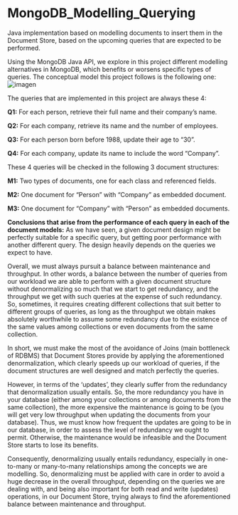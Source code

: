 # MongoDB_Modelling_Querying
Java implementation based on modelling documents to insert them in the Document Store, based on the upcoming queries that are expected to be performed.

Using the MongoDB Java API, we explore in this project different modelling alternatives in MongoDB, which benefits or worsens specific types of queries. The conceptual model this project follows is the following one:
![imagen](https://user-images.githubusercontent.com/69221572/120863897-aab44900-c58b-11eb-954e-a0ee24fb5379.png)

The queries that are implemented in this project are always these 4:

**Q1:** For each person, retrieve their full name and their company’s name.

**Q2:** For each company, retrieve its name and the number of employees.

**Q3:** For each person born before 1988, update their age to “30”.

**Q4:** For each company, update its name to include the word “Company”.


These 4 queries will be checked in the following 3 document structures:

**M1:** Two types of documents, one for each class and referenced fields.

**M2:** One document for “Person” with “Company” as embedded document.

**M3:** One document for “Company” with “Person” as embedded documents.


**Conclusions that arise from the performance of each query in each of the document models:**
As we have seen, a given document design might be perfectly suitable for a specific query, but getting poor performance with another different query. The design heavily depends on the queries we expect to have.

Overall, we must always pursuit a balance between maintenance and throughput. In other words, a balance between the number of queries from our workload we are able to perform with a given document structure without denormalizing so much that we start to get redundancy, and the throughput we get with such queries at the expense of such redundancy. So, sometimes, it requires creating different collections that suit better to different groups of queries, as long as the throughput we obtain makes absolutely worthwhile to assume some redundancy due to the existence of the same values among collections or even documents from the same collection.

In short, we must make the most of the avoidance of Joins (main bottleneck of RDBMS) that Document Stores provide by applying the aforementioned denormalization, which clearly speeds up our workload of queries, if the document structures are well designed and match perfectly the queries.

However, in terms of the ‘updates’, they clearly suffer from the redundancy that denormalization usually entails. So, the more redundancy you have in your database (either among your collections or among documents from the same collection), the more expensive the maintenance is going to be (you will get very low throughput when updating the documents from your database). Thus, we must know how frequent the updates are going to be in our database, in order to assess the level of redundancy we ought to permit. Otherwise, the maintenance would be infeasible and the Document Store starts to lose its benefits.

Consequently, denormalizing usually entails redundancy, especially in one-to-many or many-to-many relationships among the concepts we are modelling. So, denormalizing must be applied with care in order to avoid a huge decrease in the overall throughput, depending on the queries we are dealing with, and being also important for both read and write (updates) operations, in our Document Store, trying always to find the aforementioned balance between maintenance and throughput.


